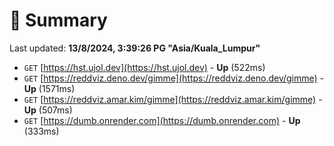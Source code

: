# 📖 Summary
Last updated: **13/8/2024, 3:39:26 PG "Asia/Kuala_Lumpur"**

- `GET` [https://hst.ujol.dev](https://hst.ujol.dev) - **Up** (522ms)
- `GET` [https://reddviz.deno.dev/gimme](https://reddviz.deno.dev/gimme) - **Up** (1571ms)
- `GET` [https://reddviz.amar.kim/gimme](https://reddviz.amar.kim/gimme) - **Up** (507ms)
- `GET` [https://dumb.onrender.com](https://dumb.onrender.com) - **Up** (333ms)
